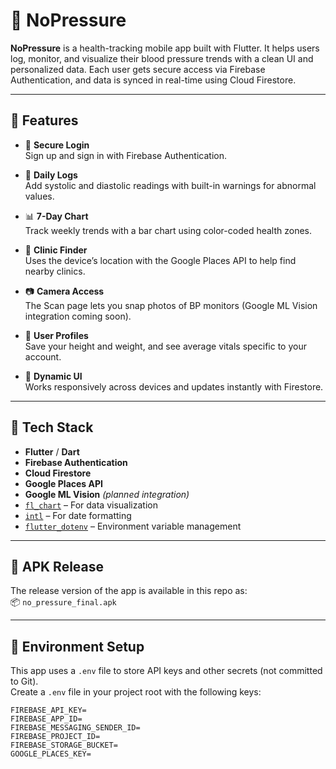 # 💓 NoPressure

**NoPressure** is a health-tracking mobile app built with Flutter. It helps users log, monitor, and visualize their blood pressure trends with a clean UI and personalized data. Each user gets secure access via Firebase Authentication, and data is synced in real-time using Cloud Firestore.

---

## 📱 Features

- 🔐 **Secure Login**  
  Sign up and sign in with Firebase Authentication.

- 📝 **Daily Logs**  
  Add systolic and diastolic readings with built-in warnings for abnormal values.

- 📊 **7-Day Chart**  
  Track weekly trends with a bar chart using color-coded health zones.

- 📍 **Clinic Finder**  
  Uses the device’s location with the Google Places API to help find nearby clinics.

- 📷 **Camera Access**  
  The Scan page lets you snap photos of BP monitors (Google ML Vision integration coming soon).

- 👤 **User Profiles**  
  Save your height and weight, and see average vitals specific to your account.

- 🔄 **Dynamic UI**  
  Works responsively across devices and updates instantly with Firestore.

---

## 🔧 Tech Stack

- **Flutter** / **Dart**
- **Firebase Authentication**
- **Cloud Firestore**
- **Google Places API**
- **Google ML Vision** *(planned integration)*
- [`fl_chart`](https://pub.dev/packages/fl_chart) – For data visualization
- [`intl`](https://pub.dev/packages/intl) – For date formatting
- [`flutter_dotenv`](https://pub.dev/packages/flutter_dotenv) – Environment variable management

---

## 📂 APK Release

The release version of the app is available in this repo as:  
📦 `no_pressure_final.apk`

---

## 🔐 Environment Setup

This app uses a `.env` file to store API keys and other secrets (not committed to Git).  
Create a `.env` file in your project root with the following keys:

```env
FIREBASE_API_KEY=
FIREBASE_APP_ID=
FIREBASE_MESSAGING_SENDER_ID=
FIREBASE_PROJECT_ID=
FIREBASE_STORAGE_BUCKET=
GOOGLE_PLACES_KEY=
